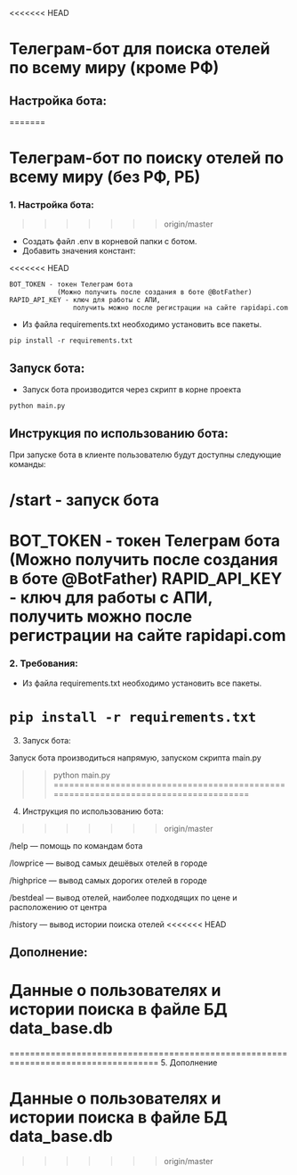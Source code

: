 <<<<<<< HEAD
# Телеграм-бот для поиска отелей по всему миру (кроме РФ)

## Настройка бота:
=======
# Телеграм-бот по поиску отелей по всему миру (без РФ, РБ)

### 1. Настройка бота:
>>>>>>> origin/master

- Создать файл .env в корневой папки с ботом.
- Добавить значения констант:

<<<<<<< HEAD
```
BOT_TOKEN - токен Телеграм бота 
            (Можно получить после создания в боте @BotFather)
RAPID_API_KEY - ключ для работы с АПИ, 
                получить можно после регистрации на сайте rapidapi.com
```


 - Из файла requirements.txt необходимо установить все пакеты.

```
pip install -r requirements.txt
```

## Запуск бота:

 - Запуск бота производится через скрипт в корне проекта
```
python main.py
```
 
## Инструкция по использованию бота:

При запуске бота в клиенте пользователю будут доступны следующие команды:

/start - запуск бота
=======
BOT_TOKEN - токен Телеграм бота (Можно получить после создания в боте @BotFather)
RAPID_API_KEY - ключ для работы с АПИ, получить можно после регистрации на сайте rapidapi.com
===================================================================================
### 2. Требования:

- Из файла requirements.txt необходимо установить все пакеты.

``` pip install -r requirements.txt ```
===================================================================================
3. Запуск бота:

Запуск бота производиться напрямую, запуском скрипта main.py

>> python main.py
===================================================================================
4. Инструкция по использованию бота:
>>>>>>> origin/master

/help — помощь по командам бота

/lowprice — вывод самых дешёвых отелей в городе

/highprice — вывод самых дорогих отелей в городе

/bestdeal — вывод отелей, наиболее подходящих по цене и расположению от центра

/history — вывод истории поиска отелей
<<<<<<< HEAD


## Дополнение:

Данные о пользователях и истории поиска в файле БД data_base.db
=======
===================================================================================
5. Дополнение

Данные о пользователях и истории поиска в файле БД data_base.db
===================================================================================
>>>>>>> origin/master
